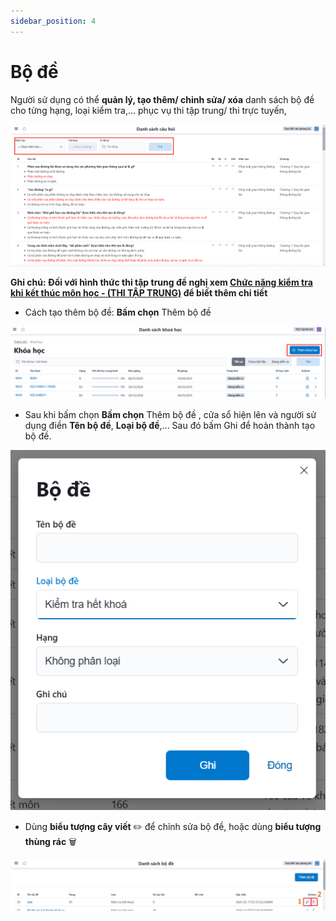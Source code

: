 ```yaml
---
sidebar_position: 4
---
```


# Bộ đề

Người sử dụng có thể **quản lý, tạo thêm/ chỉnh sửa/ xóa** danh sách bộ đề cho từng hạng, loại kiểm tra,… phục vụ thi tập trung/ thi trực tuyến,

![QuestionList](./img/questionlist.png)

**Ghi chú: Đối với hình thức thi tập trung đề nghị xem [Chức năng kiểm tra khi kết thúc môn học - (THI TẬP TRUNG)](/docs/addFocusExam) để biết thêm chi tiết**
- Cách tạo thêm bộ đề: **Bấm chọn** <a class="button button--primary"> Thêm bộ đề </a>

![AddTopic](./img/addTopic.png)

- Sau khi bấm chọn **Bấm chọn** <a class="button button--primary"> Thêm bộ đề </a>, cửa sổ hiện lên và người sử dụng điền **Tên bộ đề**, **Loại bộ đề**,... Sau đó bấm <a class="button button--secondary"> Ghi </a> để hoàn thành tạo bộ đề. 

![Topic](./img/topic.png)

- Dùng **biểu tượng cây viết** ✏️ để chỉnh sửa bộ đề, hoặc dùng **biểu tượng thùng rác**  🗑️

![Edit](./img/edit.png)